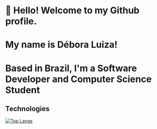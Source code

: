 # 👋 Hello! Welcome to my Github profile.
# My name is Débora Luiza!
# Based in Brazil, I'm a Software Developer and Computer Science Student

## Technologies
<i class="devicon-swift-plain colored"></i>
<i class="devicon-java-plain colored"></i>
<i class="devicon-react-original colored"></i>
<i class="devicon-sass-original colored"></i>
      

<div style="width: 200px;">
<a href="https://github.com/DebLuiza/github-readme-stats">
  <img src="https://github-readme-stats.vercel.app/api/top-langs/?username=DebLuiza&langs_count=8" alt="Top Langs" />
</a>
</div>
<!--
**DebLuiza/DebLuiza** is a ✨ _special_ ✨ repository because its `README.md` (this file) appears on your GitHub profile.

Here are some ideas to get you started:

- 🔭 I’m currently working on ...
- 🌱 I’m currently learning ...
- 👯 I’m looking to collaborate on ...
- 🤔 I’m looking for help with ...
- 💬 Ask me about ...
- 📫 How to reach me: ...
- 😄 Pronouns: ...
- ⚡ Fun fact: ...
-->
